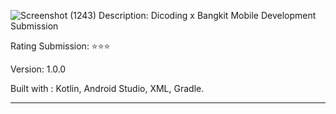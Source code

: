 ![Screenshot (1243)](https://github.com/AdityaIza/bangkit-bmaaup/assets/159633841/51d0f926-ea9b-4618-bf29-f914ef1bbfef)
Description: Dicoding x Bangkit Mobile Development Submission

Rating Submission: ⭐⭐⭐

Version: 1.0.0

Built with : Kotlin, Android Studio, XML, Gradle.

-------------------------------------------------------------------------------------------
